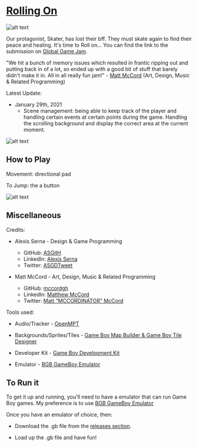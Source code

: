 # [Rolling On](https://globalgamejam.org/2021/games/skate-or-cry-5)

![alt text](https://asgith.github.io/images/game-boy/rolling-on.png "Rolling On Screenshot")

Our protagonist, Skater, has lost their bff. They must skate again to find their peace and healing. It's time to Roll on... You can find the link to the submission on [Global Game Jam](https://globalgamejam.org/2021/games/skate-or-cry-5).

"We hit a bunch of memory issues which resulted in frantic ripping out and putting back in of a lot, so ended up with a good bit of stuff that barely didn't make it in. All in all really fun jam!" - [Matt McCord](https://twitter.com/mattmccordmattm) (Art, Design, Music & Related Programming)

Latest Update:

* January 29th, 2021
  - Scene management: being able to keep track of the player and handling certain events at certain points during the game. Handling the scrolling background and display the       correct area at the current moment.

![alt text](https://asgith.github.io/images/game-boy/rolling-on-01.png "Rolling On Screenshot")

## How to Play

Movement: directional pad

To Jump: the a button

![alt text](https://asgith.github.io/images/game-boy/rolling-on-02.png "Rolling On Screenshot")

## Miscellaneous
Credits:
* Alexis Serna - Design & Game Programming
  - GitHub: [ASGitH](https://github.com/ASGitH)
  - LinkedIn: [Alexis Serna](https://www.linkedin.com/in/alexisserna)
  - Twitter: [ASGDTweet](https://twitter.com/ASGDTweet)

* Matt McCord - Art, Design, Music & Related Programming
  - GitHub: [mccordgh](https://github.com/mccordgh)
  - LinkedIn: [Matthew McCord](https://www.linkedin.com/in/mccordinator)
  - Twitter: [Matt “MCCORDINATOR” McCord](https://twitter.com/mattmccordmattm)

Tools used:

* Audio/Tracker - [OpenMPT](https://openmpt.org/)

* Backgrounds/Sprites/Tiles - [Game Boy Map Builder & Game Boy Tile Designer](https://github.com/gbdk-2020/GBTD_GBMB)

* Developer Kit - [Game Boy Development Kit](https://github.com/gbdk-2020/gbdk-2020)

* Emulator - [BGB GameBoy Emulator](http://bgb.bircd.org/)

## To Run it

To get it up and running, you'll need to have a emulator that can run Game Boy games. My preference is to use [BGB GameBoy Emulator](http://bgb.bircd.org/)

Once you have an emulator of choice, then:

* Download the .gb file from the [releases section](https://github.com/ASGitH/game-Boy-Action-Adventure-Template/releases/tag/build-00).

* Load up the .gb file and have fun!
